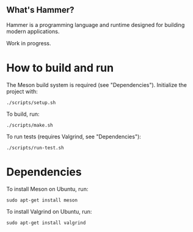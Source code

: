 ## What's Hammer?

Hammer is a programming language and runtime designed for building modern applications.

Work in progress.

# How to build and run

The Meson build system is required (see "Dependencies"). Initialize the project with:

    ./scripts/setup.sh

To build, run:

    ./scripts/make.sh

To run tests (requires Valgrind, see "Dependencies"):

    ./scripts/run-test.sh

# Dependencies

To install Meson on Ubuntu, run:

    sudo apt-get install meson

To install Valgrind on Ubuntu, run:

    sudo apt-get install valgrind